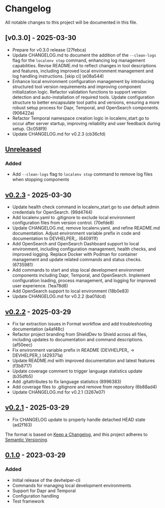 # Changelog

All notable changes to this project will be documented in this file.

## [v0.3.0] - 2025-03-30

* Prepare for v0.3.0 release (27febca)
* Update CHANGELOG.md to document the addition of the `--clean-logs` flag for the `localenv stop` command, enhancing log management capabilities. Revise README.md to reflect changes in tool descriptions and features, including improved local environment management and log handling instructions. [skip ci] (e08a544)
* Enhance local environment configuration management by introducing structured tool version requirements and improving component initialization logic. Refactor validation functions to support version detection and auto-installation of required tools. Update configuration structure to better encapsulate tool paths and versions, ensuring a more robust setup process for Dapr, Temporal, and OpenSearch components. (906422a)
* Refactor Temporal namespace creation logic in localenv_start.go to occur after server startup, improving reliability and user feedback during setup. (3c058f9)
* Update CHANGELOG.md for v0.2.3 (cb36cfd)

## [Unreleased]

### Added
- Add `--clean-logs` flag to `localenv stop` command to remove log files when stopping components

## [v0.2.3] - 2025-03-30

* Update health check command in localenv_start.go to use default admin credentials for OpenSearch. (99d4744)
* Add localenv.yaml to .gitignore to exclude local environment configuration files from version control. (70efde8)
* Update CHANGELOG.md, remove localenv.yaml, and refine README.md documentation. Adjust environment variable prefix in code and documentation to DEVHELPER_. (640911f)
* Add OpenSearch and OpenSearch Dashboard support to local environment, including configuration management, health checks, and improved logging. Replace Docker with Podman for container management and update related commands and status checks. (6735981)
* Add commands to start and stop local development environment components including Dapr, Temporal, and OpenSearch. Implement configuration loading, process management, and logging for improved user experience. (1ea78d8)
* Add OpenSearch support to local environment (18b0e83)
* Update CHANGELOG.md for v0.2.2 (ba01dcd)

## [v0.2.2] - 2025-03-29

* Fix tar extraction issues in Format workflow and add troubleshooting documentation (a4af48c)
* Refactor project branding from ShieldDev to Shield across all files, including updates to documentation and command descriptions. (af50eec)
* Fix environment variable prefix in README (DEVHELPER_ → DEVHELPER_) (429371a)
* Update README.md with improved documentation and latest features (f3b8717)
* Update coverage comment to trigger language statistics update (b35dfb5)
* Add .gitattributes to fix language statistics (8996383)
* Add coverage files to .gitignore and remove from repository (6b88ad4)
* Update CHANGELOG.md for v0.2.1 (3267e07)

## [v0.2.1] - 2025-03-29

* Fix CHANGELOG update to properly handle detached HEAD state (ad2f163)

The format is based on [Keep a Changelog](https://keepachangelog.com/en/1.0.0/),
and this project adheres to [Semantic Versioning](https://semver.org/spec/v2.0.0.html).

## [0.1.0] - 2023-03-29

### Added
- Initial release of the devhelper-cli
- Commands for managing local development environments
- Support for Dapr and Temporal
- Configuration handling
- Test framework

[Unreleased]: https://github.com/lirtsman/devhelper-cli/compare/v0.2.3...HEAD
[v0.2.3]: https://github.com/lirtsman/devhelper-cli/compare/v0.2.2...v0.2.3
[v0.2.2]: https://github.com/lirtsman/devhelper-cli/compare/v0.2.1...v0.2.2
[v0.2.1]: https://github.com/lirtsman/devhelper-cli/compare/v0.1.0...v0.2.1
[0.1.0]: https://github.com/lirtsman/devhelper-cli/releases/tag/v0.1.0 